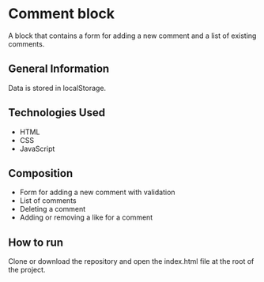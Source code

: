 # Comment block
A block that contains a form for adding a new comment and a list of existing comments.


## General Information
Data is stored in localStorage.


## Technologies Used
- HTML
- CSS
- JavaScript


## Сomposition
- Form for adding a new comment with validation
- List of comments
- Deleting a comment
- Adding or removing a like for a comment


## How to run
Clone or download the repository and open the index.html file at the root of the project.
